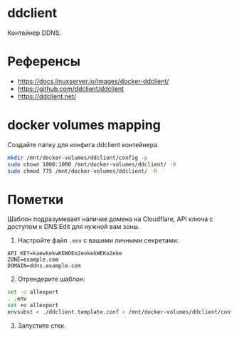 # ddclient

Контейнер DDNS.

# Референсы

- https://docs.linuxserver.io/images/docker-ddclient/
- https://github.com/ddclient/ddclient
- https://ddclient.net/

# docker volumes mapping

Создайте папку для конфига ddclient контейнера.

```bash
mkdir /mnt/docker-volumes/ddclient/config -p
sudo chown 1000:1000 /mnt/docker-volumes/ddclient/ -R
sudo chmod 775 /mnt/docker-volumes/ddclient/ -R
```

# Пометки

Шаблон подразумевает наличие домена на Cloudflare, API ключа с доступом к DNS:Edit для нужной вам зоны.

1. Настройте файл `.env` с вашими личными секретами:

```env
API_KEY=kaewkekwKEWOEo2eokekWEKo2eke
ZONE=example.com
DOMAIN=ddns.example.com
```

2. Отрендерите шаблон:

```bash
set -o allexport
. .env
set +o allexport
envsubst < ./ddclient.template.conf > /mnt/docker-volumes/ddclient/config/ddclient.conf
```

3. Запустите стек.